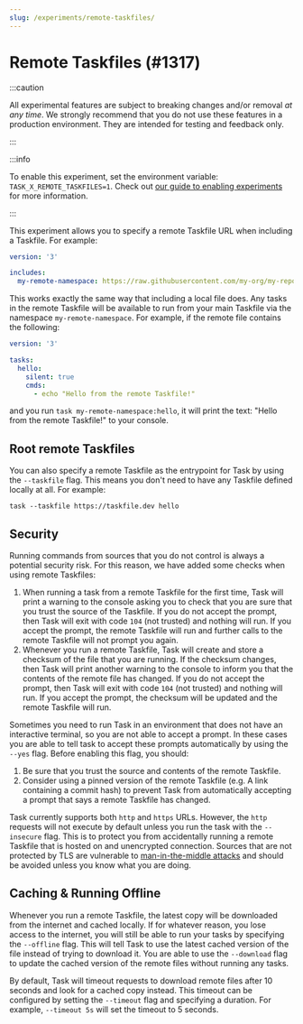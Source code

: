 ```yaml
---
slug: /experiments/remote-taskfiles/
---
```


# Remote Taskfiles (#1317)

:::caution

All experimental features are subject to breaking changes and/or removal _at any
time_. We strongly recommend that you do not use these features in a production
environment. They are intended for testing and feedback only.

:::

:::info

To enable this experiment, set the environment variable:
`TASK_X_REMOTE_TASKFILES=1`. Check out [our guide to enabling experiments
][enabling-experiments] for more information.

:::

This experiment allows you to specify a remote Taskfile URL when including a
Taskfile. For example:

```yaml
version: '3'

includes:
  my-remote-namespace: https://raw.githubusercontent.com/my-org/my-repo/main/Taskfile.yml
```

This works exactly the same way that including a local file does. Any tasks in
the remote Taskfile will be available to run from your main Taskfile via the
namespace `my-remote-namespace`. For example, if the remote file contains the
following:

```yaml
version: '3'

tasks:
  hello:
    silent: true
    cmds:
      - echo "Hello from the remote Taskfile!"
```

and you run `task my-remote-namespace:hello`, it will print the text: "Hello
from the remote Taskfile!" to your console.

## Root remote Taskfiles

You can also specify a remote Taskfile as the entrypoint for Task by using the
`--taskfile` flag. This means you don't need to have any Taskfile defined
locally at all. For example:

```shell
task --taskfile https://taskfile.dev hello
```

## Security

Running commands from sources that you do not control is always a potential
security risk. For this reason, we have added some checks when using remote
Taskfiles:

1. When running a task from a remote Taskfile for the first time, Task will
   print a warning to the console asking you to check that you are sure that you
   trust the source of the Taskfile. If you do not accept the prompt, then Task
   will exit with code `104` (not trusted) and nothing will run. If you accept
   the prompt, the remote Taskfile will run and further calls to the remote
   Taskfile will not prompt you again.
2. Whenever you run a remote Taskfile, Task will create and store a checksum of
   the file that you are running. If the checksum changes, then Task will print
   another warning to the console to inform you that the contents of the remote
   file has changed. If you do not accept the prompt, then Task will exit with
   code `104` (not trusted) and nothing will run. If you accept the prompt, the
   checksum will be updated and the remote Taskfile will run.

Sometimes you need to run Task in an environment that does not have an
interactive terminal, so you are not able to accept a prompt. In these cases you
are able to tell task to accept these prompts automatically by using the `--yes`
flag. Before enabling this flag, you should:

1. Be sure that you trust the source and contents of the remote Taskfile.
2. Consider using a pinned version of the remote Taskfile (e.g. A link
   containing a commit hash) to prevent Task from automatically accepting a
   prompt that says a remote Taskfile has changed.

Task currently supports both `http` and `https` URLs. However, the `http`
requests will not execute by default unless you run the task with the
`--insecure` flag. This is to protect you from accidentally running a remote
Taskfile that is hosted on and unencrypted connection. Sources that are not
protected by TLS are vulnerable to [man-in-the-middle
attacks][man-in-the-middle-attacks] and should be avoided unless you know what
you are doing.

## Caching & Running Offline

Whenever you run a remote Taskfile, the latest copy will be downloaded from the
internet and cached locally. If for whatever reason, you lose access to the
internet, you will still be able to run your tasks by specifying the `--offline`
flag. This will tell Task to use the latest cached version of the file instead
of trying to download it. You are able to use the `--download` flag to update
the cached version of the remote files without running any tasks.

By default, Task will timeout requests to download remote files after 10 seconds
and look for a cached copy instead. This timeout can be configured by setting
the `--timeout` flag and specifying a duration. For example, `--timeout 5s` will
set the timeout to 5 seconds.

<!-- prettier-ignore-start -->
[enabling-experiments]: /experiments/#enabling-experiments
[man-in-the-middle-attacks]: https://en.wikipedia.org/wiki/Man-in-the-middle_attack
<!-- prettier-ignore-end -->
